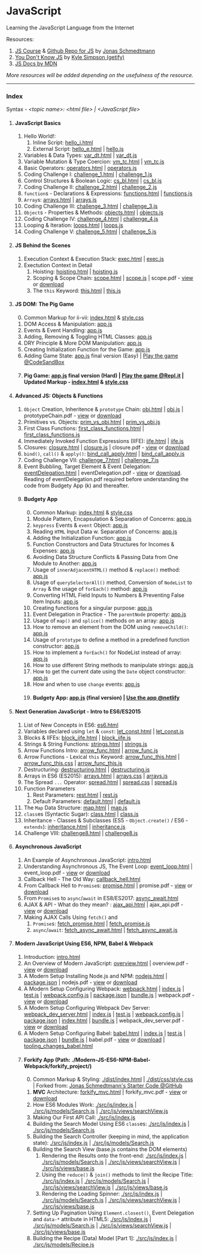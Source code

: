 # JavaScript

Learning the JavaScript Language from the Internet

Resources:

<ol>
   <li>
      <a href="https://www.udemy.com/the-complete-javascript-course/">JS Course</a>  &  <a href="https://github.com/jonasschmedtmann/complete-javascript-course">Github Repo for JS</a> by <a href="https://twitter.com/jonasschmedtman">Jonas Schmedtmann</a>
   </li>
   <li>
      <a href="https://github.com/getify/You-Dont-Know-JS">You Don't Know JS</a> by <a href="https://github.com/getify">Kyle Simpson (getify)</a>
   </li>
   <li>
      <a href="https://developer.mozilla.org/en-US/docs/Learn/JavaScript">JS Docs by MDN</a>
   </li>
</ol>

<em>More resources will be added depending on the usefulness of the resource.</em>

<hr/>

### Index

Syntax -
<em>&lt;topic name>: &lt;html file> | &lt;JavaScript file></em>

1. #### JavaScript Basics

   1. Hello World!:
      1. Inline Script: [hello_i.html](https://github.com/Ch-sriram/JavaScript/blob/master/JS%20Basics/hello_i.html)
      2. External Script: [hello_e.html](https://github.com/Ch-sriram/JavaScript/blob/master/JS%20Basics/hello_e.html) | [hello.js](https://github.com/Ch-sriram/JavaScript/blob/master/JS%20Basics/scripts/hello.js)
   2. Variables & Data Types: [var_dt.html](https://github.com/Ch-sriram/JavaScript/blob/master/JS%20Basics/var_dt.html) | [var_dt.js](https://github.com/Ch-sriram/JavaScript/blob/master/JS%20Basics/scripts/var_dt.js)
   3. Variable Mutation & Type Coercion: [vm_tc.html](https://github.com/Ch-sriram/JavaScript/blob/master/JS%20Basics/vm_tc.html) | [vm_tc.js](https://github.com/Ch-sriram/JavaScript/blob/master/JS%20Basics/scripts/vm_tc.js)
   4. Basic Operators: [operators.html](https://github.com/Ch-sriram/JavaScript/blob/master/JS%20Basics/operators.html) | [operators.js](https://github.com/Ch-sriram/JavaScript/blob/master/JS%20Basics/scripts/operators.js)
   5. Coding Challenge I: [challenge_1.html](https://github.com/Ch-sriram/JavaScript/blob/master/JS%20Basics/challenge_1.html) | [challenge_1.js](https://github.com/Ch-sriram/JavaScript/blob/master/JS%20Basics/scripts/challenge_1.js)
   6. Control Structures & Boolean Logic: [cs_bl.html](https://github.com/Ch-sriram/JavaScript/blob/master/JS%20Basics/cs_bl.html) | [cs_bl.js](https://github.com/Ch-sriram/JavaScript/blob/master/JS%20Basics/scripts/cs_bl.js)
   7. Coding Challenge II: [challenge_2.html](https://github.com/Ch-sriram/JavaScript/blob/master/JS%20Basics/challenge_2.html) | [challenge_2.js](https://github.com/Ch-sriram/JavaScript/blob/master/JS%20Basics/scripts/challenge_2.js)
   8. <code>function</code>s - Declarations & Expressions: [functions.html](https://github.com/Ch-sriram/JavaScript/blob/master/JS%20Basics/functions.html) | [functions.js](https://github.com/Ch-sriram/JavaScript/blob/master/JS%20Basics/scripts/functions.js)
   9. <code>Array</code>s: [arrays.html](https://github.com/Ch-sriram/JavaScript/blob/master/JS%20Basics/arrays.html) | [arrays.js](https://github.com/Ch-sriram/JavaScript/blob/master/JS%20Basics/scripts/arrays.js)
   10. Coding Challenge III: [challenge_3.html](https://github.com/Ch-sriram/JavaScript/blob/master/JS%20Basics/challenge_3.html) | [challenge_3.js](https://github.com/Ch-sriram/JavaScript/blob/master/JS%20Basics/scripts/challenge_3.js)
   11. <code>Object</code>s - Properties & Methods: [objects.html](https://github.com/Ch-sriram/JavaScript/blob/master/JS%20Basics/objects.html) | [objects.js](https://github.com/Ch-sriram/JavaScript/blob/master/JS%20Basics/scripts/objects.js)
   12. Coding Challenge IV: [challenge_4.html](https://github.com/Ch-sriram/JavaScript/blob/master/JS%20Basics/challenge_4.html) | [challenge_4.js](https://github.com/Ch-sriram/JavaScript/blob/master/JS%20Basics/scripts/challenge_4.js)
   13. Looping & Iteration: [loops.html](https://github.com/Ch-sriram/JavaScript/blob/master/JS%20Basics/loops.html) | [loops.js](https://github.com/Ch-sriram/JavaScript/blob/master/JS%20Basics/scripts/loops.js)
   14. Coding Challenge V: [challenge_5.html](https://github.com/Ch-sriram/JavaScript/blob/master/JS%20Basics/challenge_5.html) | [challenge_5.js](https://github.com/Ch-sriram/JavaScript/blob/master/JS%20Basics/scripts/challenge_5.js)

2. #### JS Behind the Scenes

   1. Execution Context & Execution Stack: [exec.html](https://github.com/Ch-sriram/JavaScript/blob/master/JS-Behind-the-Scenes/exec.html) | [exec.js](https://github.com/Ch-sriram/JavaScript/blob/master/JS-Behind-the-Scenes/scripts/exec.js)
   2. Exectution Context in Detail
      1. Hoisting: [hoisting.html](https://github.com/Ch-sriram/JavaScript/blob/master/JS-Behind-the-Scenes/hoisting.html) | [hoisting.js](https://github.com/Ch-sriram/JavaScript/blob/master/JS-Behind-the-Scenes/scripts/hoisting.js)
      2. Scoping & Scope Chain: [scope.html](https://github.com/Ch-sriram/JavaScript/blob/master/JS-Behind-the-Scenes/scope.html) | [scope.js](https://github.com/Ch-sriram/JavaScript/blob/master/JS-Behind-the-Scenes/scripts/scope.js) | scope.pdf - [view](https://github.com/Ch-sriram/JavaScript/blob/master/JS-Behind-the-Scenes/assets/scope.pdf) or [download](https://raw.githubusercontent.com/Ch-sriram/JavaScript/c51a1dba9ec824ffc2b917befeb9b2a46a00a18b/JS-Behind-the-Scenes/assets/scope.pdf)
      3. The <code>this</code> Keyword: [this.html](https://github.com/Ch-sriram/JavaScript/blob/master/JS-Behind-the-Scenes/this.html) | [this.js](https://github.com/Ch-sriram/JavaScript/blob/master/JS-Behind-the-Scenes/scripts/this.js)

3. #### JS DOM: The Pig Game

   0. Common Markup for ii-vii: [index.html](https://github.com/Ch-sriram/JavaScript/blob/07301e404d97a7c54437ab8ec56e9ef32f9f6b79/JS-DOM/index.html) & [style.css](https://github.com/Ch-sriram/JavaScript/blob/07301e404d97a7c54437ab8ec56e9ef32f9f6b79/JS-DOM/styles/style.css)
   1. DOM Access & Manipulation: [app.js](https://github.com/Ch-sriram/JavaScript/blob/1b504a0df042ceb2a74401975c08b5f0c97e146e/JS-DOM/scripts/app.js)
   1. Events & Event Handling: [app.js](https://github.com/Ch-sriram/JavaScript/blob/8b0249a1d8105294f79f9c1042a54253484aaf5e/JS-DOM/scripts/app.js)
   1. Adding, Removing & Toggling HTML Classes: [app.js](https://github.com/Ch-sriram/JavaScript/blob/2bbf7f9c82dff445a4e675c1935b068b79b3641b/JS-DOM/scripts/app.js)
   1. DRY Principle & More DOM Manipulation: [app.js](https://github.com/Ch-sriram/JavaScript/blob/631d8e1ce948179789b28305c877991b24be2f7d/JS-DOM/scripts/app.js)
   1. Creating Initialization Function for the Game: [app.js](https://github.com/Ch-sriram/JavaScript/blob/07301e404d97a7c54437ab8ec56e9ef32f9f6b79/JS-DOM/scripts/app.js)
   1. Adding Game State: [app.js](https://github.com/Ch-sriram/JavaScript/blob/be7496cd93de95f7c616da0870dd2d4b2bf6c302/JS-DOM/scripts/app.js) final version (Easy) | [Play the game @CodeSandBox](https://dtvte.csb.app/)
   1. #### Pig Game: [app.js](https://github.com/Ch-sriram/JavaScript/blob/master/JS-DOM/scripts/app.js) final version (Hard) | [Play the game @Repl.it](https://pig-game.chsriram.repl.co/) | Updated Markup - [index.html](https://github.com/Ch-sriram/JavaScript/blob/master/JS-DOM/index.html) & [style.css](https://github.com/Ch-sriram/JavaScript/blob/master/JS-DOM/styles/style.css)

4. #### Advanced JS: Objects & Functions

   1. <code>Object</code> Creation, Inheritence & <code>prototype</code> Chain: [obj.html](https://github.com/Ch-sriram/JavaScript/blob/master/JS-Objects-Functions-Advanced/obj.html) | [obj.js](https://github.com/Ch-sriram/JavaScript/blob/master/JS-Objects-Functions-Advanced/scripts/obj.js) | prototypeChain.pdf - [view](https://github.com/Ch-sriram/JavaScript/blob/master/JS-Objects-Functions-Advanced/assets/prototypeChain.pdf) or [download](https://raw.githubusercontent.com/Ch-sriram/JavaScript/d5dca5cc69e7fd3700784d8afe88d41432b0bca5/JS-Objects-Functions-Advanced/assets/prototypeChain.pdf)
   2. Primitives vs. Objects: [prim_vs_obj.html](https://github.com/Ch-sriram/JavaScript/blob/master/JS-Objects-Functions-Advanced/prim_vs_obj.html) | [prim_vs_obj.js](https://github.com/Ch-sriram/JavaScript/blob/master/JS-Objects-Functions-Advanced/scripts/prim_vs_obj.js)
   3. First Class Functions: [first_class_functions.html](https://github.com/Ch-sriram/JavaScript/blob/master/JS-Objects-Functions-Advanced/first_class_functions.html) | [first_class_functions.js](https://github.com/Ch-sriram/JavaScript/blob/master/JS-Objects-Functions-Advanced/scripts/first_class_functions.js)
   4. Immediately Invoked Function Expressions (IIFE): [iife.html](https://github.com/Ch-sriram/JavaScript/blob/master/JS-Objects-Functions-Advanced/iife.html) | [iife.js](https://github.com/Ch-sriram/JavaScript/blob/master/JS-Objects-Functions-Advanced/scripts/iife.js)
   5. Closures: [closure.html](https://github.com/Ch-sriram/JavaScript/blob/master/JS-Objects-Functions-Advanced/closure.html) | [closure.js](https://github.com/Ch-sriram/JavaScript/blob/master/JS-Objects-Functions-Advanced/scripts/closure.js) | closure.pdf - [view](https://github.com/Ch-sriram/JavaScript/blob/master/JS-Objects-Functions-Advanced/assets/closure.pdf) or [download](https://raw.githubusercontent.com/Ch-sriram/JavaScript/9f569b0a67f10ff4a4075015fbccad929c265789/JS-Objects-Functions-Advanced/assets/closure.pdf)
   6. <code>bind()</code>, <code>call()</code> & <code>apply()</code>: [bind_call_apply.html](https://github.com/Ch-sriram/JavaScript/blob/master/JS-Objects-Functions-Advanced/bind_call_apply.html) | [bind_call_apply.js](https://github.com/Ch-sriram/JavaScript/blob/master/JS-Objects-Functions-Advanced/scripts/bind_call_apply.js)
   7. Coding Challenge VII: [challenge_7.html](https://github.com/Ch-sriram/JavaScript/blob/master/JS-Objects-Functions-Advanced/challenge_7.html) | [challenge_7.js](https://github.com/Ch-sriram/JavaScript/blob/master/JS-Objects-Functions-Advanced/scripts/challenge_7.js)
   8. Event Bubbling, Target Element & Event Delegation: [eventDelegation.html](https://github.com/Ch-sriram/JavaScript/blob/master/JS-Objects-Functions-Advanced/eventDelegation.html) | eventDelegation.pdf - [view](https://github.com/Ch-sriram/JavaScript/blob/master/JS-Objects-Functions-Advanced/assets/eventDelegation.pdf) or [download](https://raw.githubusercontent.com/Ch-sriram/JavaScript/6aeb7abfa5a6c3af0294e828a34b091dcc636584/JS-Objects-Functions-Advanced/assets/eventDelegation.pdf). Reading of eventDelegation.pdf required before understanding the code from Budgety App (k) and thereafter.
   9. #### Budgety App
      0. Common Markup: [index.html](https://github.com/Ch-sriram/JavaScript/blob/master/JS-Objects-Functions-Advanced/project-budgety/index.html) & [style.css](https://github.com/Ch-sriram/JavaScript/blob/master/JS-Objects-Functions-Advanced/project-budgety/style/style.css)
      1. Module Pattern, Encapsulation & Separation of Concerns: [app.js](https://github.com/Ch-sriram/JavaScript/blob/d51c8a5d78080988d8f7f1e7e7b8b41ad9710f5c/JS-Objects-Functions-Advanced/project-budgety/app.js)
      1. <code>keypress</code> Events & <code>event</code> Object: [app.js](https://github.com/Ch-sriram/JavaScript/blob/aefe04cbade051779737e82f318593583e6467e8/JS-Objects-Functions-Advanced/project-budgety/app.js)
      1. Reading <code>HTML</code> Input Data w. Separation of Concerns: [app.js](https://github.com/Ch-sriram/JavaScript/blob/6d76d72a2a5861e08e67b1148fd413946109f203/JS-Objects-Functions-Advanced/project-budgety/script/app.js)
      1. Adding the Initialization Function: [app.js](https://github.com/Ch-sriram/JavaScript/blob/b5760de43adeaedd29d2997fedc43059cd172cbc/JS-Objects-Functions-Advanced/project-budgety/script/app.js)
      1. Function Constructors and Data Structures for Incomes & Expenses: [app.js](https://github.com/Ch-sriram/JavaScript/blob/d0fb4eafdf2613d8c692f8bbd4c22a63b0ead81c/JS-Objects-Functions-Advanced/project-budgety/script/app.js)
      1. Avoiding Data Structure Conflicts & Passing Data from One Module to Another: [app.js](https://github.com/Ch-sriram/JavaScript/blob/cc0f444858b3b1eb4860a9ee78add0b105ff9be2/JS-Objects-Functions-Advanced/project-budgety/script/app.js)
      1. Usage of <code>innerAdjacentHTML()</code> method & <code>replace()</code> method: [app.js](https://github.com/Ch-sriram/JavaScript/blob/ce2b3650d1745900ba8070af731c7ab75d8be2cf/JS-Objects-Functions-Advanced/project-budgety/script/app.js)
      1. Usage of <code>querySelectorAll()</code> method, Conversion of <code>NodeList</code> to <code>Array</code> & the usage of <code>forEach()</code> method: [app.js](https://github.com/Ch-sriram/JavaScript/blob/345d673fb41d34d6bd98de97284219196220ead5/JS-Objects-Functions-Advanced/project-budgety/script/app.js)
      1. Converting HTML Field Inputs to Numbers & Preventing False Item Inputs: [app.js](https://github.com/Ch-sriram/JavaScript/blob/8728f2f69f67dcafe5b174e9236ab5a5578725bb/JS-Objects-Functions-Advanced/project-budgety/script/app.js)
      1. Creating functions for a singular purpose: [app.js](https://github.com/Ch-sriram/JavaScript/blob/cbf4b6a889c113f7abe02a51331e1d316aea580a/JS-Objects-Functions-Advanced/project-budgety/script/app.js)
      1. Event Delegation in Practice - The <code>parentNode</code> property: [app.js](https://github.com/Ch-sriram/JavaScript/blob/3edc705d701f2ed3c0ccc4855636385e33ba4142/JS-Objects-Functions-Advanced/project-budgety/script/app.js)
      1. Usage of <code>map()</code> and <code>splice()</code> methods on an array: [app.js](https://github.com/Ch-sriram/JavaScript/blob/fbdf846a2e79d724cef87f40ca2ac5a2546d300a/JS-Objects-Functions-Advanced/project-budgety/script/app.js)
      1. How to remove an element from the DOM using <code>removeChild()</code>: [app.js](https://github.com/Ch-sriram/JavaScript/blob/324b99a43e0c3bf6b59b8abf91132ffeefff67da/JS-Objects-Functions-Advanced/project-budgety/script/app.js)
      1. Usage of <code>prototype</code> to define a method in a predefined function constructor: [app.js](https://github.com/Ch-sriram/JavaScript/blob/779030e22f3d50d2e6f155a1392e62b6f2d0c43b/JS-Objects-Functions-Advanced/project-budgety/script/app.js)
      1. How to implement a <code>forEach()</code> for NodeList instead of array: [app.js](https://github.com/Ch-sriram/JavaScript/blob/8500ef3d46ba9f5c00dfc1acb429df69cf39d399/JS-Objects-Functions-Advanced/project-budgety/script/app.js)
      1. How to use different String methods to manipulate strings: [app.js](https://github.com/Ch-sriram/JavaScript/blob/a141500e8eb2b45304ee96e6dadd09466348efb9/JS-Objects-Functions-Advanced/project-budgety/script/app.js)
      1. How to get the current date using the <code>Date</code> object constructor: [app.js](https://github.com/Ch-sriram/JavaScript/blob/659018a14cf5c9eef6cb1a365b543110ef82358c/JS-Objects-Functions-Advanced/project-budgety/script/app.js)
      1. How and when to use <code>change</code> events: [app.js](https://github.com/Ch-sriram/JavaScript/blob/e9bef14a1d3cf9345bf7d7fee0e9a39db8cb6426/JS-Objects-Functions-Advanced/project-budgety/script/app.js)
      1. #### Budgety App: [app.js](https://github.com/Ch-sriram/JavaScript/blob/master/JS-Objects-Functions-Advanced/project-budgety/script/app.js) (final version) | [Use the app @netlify](https://budgety-ram.netlify.com)

5. #### Next Generation JavaScript - Intro to ES6/ES2015

   1. List of New Concepts in ES6: [es6.html](https://github.com/Ch-sriram/JavaScript/blob/master/Next-Gen-JS-Intro-to-ES6/es6.html)
   2. Variables declared using <code>let</code> &amp; <code>const</code>: [let_const.html](https://github.com/Ch-sriram/JavaScript/blob/master/Next-Gen-JS-Intro-to-ES6/let_const.html) | [let_const.js](https://github.com/Ch-sriram/JavaScript/blob/master/Next-Gen-JS-Intro-to-ES6/scripts/let_const.js)
   3. Blocks & IIFEs: [block_iife.html](https://github.com/Ch-sriram/JavaScript/blob/master/Next-Gen-JS-Intro-to-ES6/block_iife.html) | [block_iife.js](https://github.com/Ch-sriram/JavaScript/blob/master/Next-Gen-JS-Intro-to-ES6/scripts/block_iife.js)
   4. Strings & String Functions: [strings.html](https://github.com/Ch-sriram/JavaScript/blob/master/Next-Gen-JS-Intro-to-ES6/strings.html) | [strings.js](https://github.com/Ch-sriram/JavaScript/blob/master/Next-Gen-JS-Intro-to-ES6/scripts/strings.js)
   5. Arrow Functions Intro: [arrow_func.html](https://github.com/Ch-sriram/JavaScript/blob/master/Next-Gen-JS-Intro-to-ES6/arrow_func.html) | [arrow_func.js](https://github.com/Ch-sriram/JavaScript/blob/master/Next-Gen-JS-Intro-to-ES6/scripts/arrow_func.js)
   6. Arrow Functions - Lexical <code>this</code> Keyword: [arrow_func_this.html](https://github.com/Ch-sriram/JavaScript/blob/master/Next-Gen-JS-Intro-to-ES6/arrow_func_this.html) | [arrow_func_this.css](https://github.com/Ch-sriram/JavaScript/blob/master/Next-Gen-JS-Intro-to-ES6/styles/arrow_func_this.css) | [arrow_func_this.js](https://github.com/Ch-sriram/JavaScript/blob/master/Next-Gen-JS-Intro-to-ES6/scripts/arrow_func_this.js)
   7. Destructuring: [destructuring.html](https://github.com/Ch-sriram/JavaScript/blob/master/Next-Gen-JS-Intro-to-ES6/destructuring.html) | [destructuring.js](https://github.com/Ch-sriram/JavaScript/blob/master/Next-Gen-JS-Intro-to-ES6/scripts/destructuring.js)
   8. Arrays in ES6 (ES2015): [arrays.html](https://github.com/Ch-sriram/JavaScript/blob/master/Next-Gen-JS-Intro-to-ES6/arrays.html) | [arrays.css](https://github.com/Ch-sriram/JavaScript/blob/master/Next-Gen-JS-Intro-to-ES6/styles/arrays.css) | [arrays.js](https://github.com/Ch-sriram/JavaScript/blob/master/Next-Gen-JS-Intro-to-ES6/scripts/arrays.js)
   9. The Spread <code>...</code> Operator: [spread.html](https://github.com/Ch-sriram/JavaScript/blob/master/Next-Gen-JS-Intro-to-ES6/spread.html) | [spread.css](https://github.com/Ch-sriram/JavaScript/blob/master/Next-Gen-JS-Intro-to-ES6/styles/spread.css) | [spread.js](https://github.com/Ch-sriram/JavaScript/blob/master/Next-Gen-JS-Intro-to-ES6/scripts/spread.js)
   10. Function Parameters
       1. Rest Parameters: [rest.html](https://github.com/Ch-sriram/JavaScript/blob/master/Next-Gen-JS-Intro-to-ES6/rest.html) | [rest.js](https://github.com/Ch-sriram/JavaScript/blob/master/Next-Gen-JS-Intro-to-ES6/scripts/rest.js)
       2. Default Parameters: [default.html](https://github.com/Ch-sriram/JavaScript/blob/master/Next-Gen-JS-Intro-to-ES6/default.html) | [default.js](https://github.com/Ch-sriram/JavaScript/blob/master/Next-Gen-JS-Intro-to-ES6/scripts/default.js)
   11. The <code>Map</code> Data Structure: [map.html](https://github.com/Ch-sriram/JavaScript/blob/master/Next-Gen-JS-Intro-to-ES6/map.html) | [map.js](https://github.com/Ch-sriram/JavaScript/blob/master/Next-Gen-JS-Intro-to-ES6/scripts/map.js)
   12. <code>class</code>es (Syntactic Sugar): [class.html](https://github.com/Ch-sriram/JavaScript/blob/master/Next-Gen-JS-Intro-to-ES6/class.html) | [class.js](https://github.com/Ch-sriram/JavaScript/blob/master/Next-Gen-JS-Intro-to-ES6/scripts/class.js)
   13. Inheritance - Classes & Subclasses (ES5 - <code>Object.create()</code> / ES6 - <code>extends</code>): [inheritance.html](https://github.com/Ch-sriram/JavaScript/blob/master/Next-Gen-JS-Intro-to-ES6/inheritance.html) | [inheritance.js](https://github.com/Ch-sriram/JavaScript/blob/master/Next-Gen-JS-Intro-to-ES6/scripts/inheritance.js)
   14. Challenge VIII: [challenge8.html](https://github.com/Ch-sriram/JavaScript/blob/master/Next-Gen-JS-Intro-to-ES6/challenge8.html) | [challenge8.js](https://github.com/Ch-sriram/JavaScript/blob/master/Next-Gen-JS-Intro-to-ES6/scripts/challenge8.js)

6. #### Asynchronous JavaScript
   1. An Example of Asynchronous JavaScript: [intro.html](https://github.com/Ch-sriram/JavaScript/blob/master/Asynchronous-JS/intro.html)
   2. Understanding Asynchronous JS, The Event Loop: [event_loop.html](https://github.com/Ch-sriram/JavaScript/blob/master/Asynchronous-JS/event_loop.html) | event_loop.pdf - [view](https://github.com/Ch-sriram/JavaScript/blob/master/Asynchronous-JS/assets/event_loop.pdf) or [download](https://github.com/Ch-sriram/JavaScript/raw/master/Asynchronous-JS/assets/event_loop.pdf)
   3. Callback Hell - The Old Way: [callback_hell.html](https://github.com/Ch-sriram/JavaScript/blob/master/Asynchronous-JS/callback_hell.html)
   4. From Callback Hell to <code>Promise</code>s: [promise.html](https://github.com/Ch-sriram/JavaScript/blob/master/Asynchronous-JS/promise.html) | promise.pdf - [view](https://github.com/Ch-sriram/JavaScript/blob/master/Asynchronous-JS/assets/promise.pdf) or [download](https://github.com/Ch-sriram/JavaScript/raw/master/Asynchronous-JS/assets/promise.pdf)
   5. From <code>Promise</code>s to <code>async</code>/<code>await</code> in ES8/ES2017: [async_await.html](https://github.com/Ch-sriram/JavaScript/blob/master/Asynchronous-JS/async_await.html)
   6. AJAX & API - What do they mean? : [ajax_api.html](https://github.com/Ch-sriram/JavaScript/blob/master/Asynchronous-JS/ajax_api.html) | ajax_api.pdf - [view](https://github.com/Ch-sriram/JavaScript/blob/master/Asynchronous-JS/assets/ajax_api.pdf) or [download](https://github.com/Ch-sriram/JavaScript/raw/master/Asynchronous-JS/assets/ajax_api.pdf)
   7. Making AJAX Calls Using <code>fetch()</code> and
      1. <code>Promise</code>s: [fetch_promise.html](https://github.com/Ch-sriram/JavaScript/blob/master/Asynchronous-JS/fetch_promise.html) | [fetch_promise.js](https://github.com/Ch-sriram/JavaScript/blob/master/Asynchronous-JS/scripts/fetch_promise.js)
      2. <code>async</code>/<code>await</code>: [fetch_async_await.html](https://github.com/Ch-sriram/JavaScript/blob/master/Asynchronous-JS/fetch_async_await.html) | [fetch_async_await.js](https://github.com/Ch-sriram/JavaScript/blob/master/Asynchronous-JS/scripts/fetch_async_await.js)


7. #### Modern JavaScript Using ES6, NPM, Babel & Webpack
   1. Introduction: [intro.html](https://github.com/Ch-sriram/JavaScript/blob/master/Modern-JS-ES6-NPM-Babel-Webpack/intro.html)
   2. An Overview of Modern JavaScript: [overview.html](https://github.com/Ch-sriram/JavaScript/blob/master/Modern-JS-ES6-NPM-Babel-Webpack/overview.html) | overview.pdf - [view](https://github.com/Ch-sriram/JavaScript/blob/master/Modern-JS-ES6-NPM-Babel-Webpack/assets/overview.pdf) or [download](https://github.com/Ch-sriram/JavaScript/raw/master/Modern-JS-ES6-NPM-Babel-Webpack/assets/overview.pdf)
   3. A Modern Setup Installing Node.js and NPM: [nodejs.html](https://github.com/Ch-sriram/JavaScript/blob/master/Modern-JS-ES6-NPM-Babel-Webpack/nodejs.html) | [package.json](https://github.com/Ch-sriram/JavaScript/blob/bca775d80278dd3222515bd377416268b8116fe0/Modern-JS-ES6-NPM-Babel-Webpack/forkify_project/package.json) | nodejs.pdf - [view](https://github.com/Ch-sriram/JavaScript/blob/master/Modern-JS-ES6-NPM-Babel-Webpack/assets/nodejs.pdf) or [download](https://github.com/Ch-sriram/JavaScript/raw/master/Modern-JS-ES6-NPM-Babel-Webpack/assets/nodejs.pdf)
   4. A Modern Setup Configuring Webpack: [webpack.html](https://github.com/Ch-sriram/JavaScript/blob/master/Modern-JS-ES6-NPM-Babel-Webpack/webpack.html) | [index.js](https://github.com/Ch-sriram/JavaScript/blob/a8c0671fbab7513d395dd5fc285285b80f45514f/Modern-JS-ES6-NPM-Babel-Webpack/forkify_project/src/js/index.js) | [test.js](https://github.com/Ch-sriram/JavaScript/blob/a8c0671fbab7513d395dd5fc285285b80f45514f/Modern-JS-ES6-NPM-Babel-Webpack/forkify_project/src/js/test.js) | [webpack.config.js](https://github.com/Ch-sriram/JavaScript/blob/a8c0671fbab7513d395dd5fc285285b80f45514f/Modern-JS-ES6-NPM-Babel-Webpack/forkify_project/webpack.config.js) | [package.json](https://github.com/Ch-sriram/JavaScript/blob/a8c0671fbab7513d395dd5fc285285b80f45514f/Modern-JS-ES6-NPM-Babel-Webpack/forkify_project/package.json) | [bundle.js](https://github.com/Ch-sriram/JavaScript/blob/a8c0671fbab7513d395dd5fc285285b80f45514f/Modern-JS-ES6-NPM-Babel-Webpack/forkify_project/dist/js/bundle.js) | webpack.pdf - [view](https://github.com/Ch-sriram/JavaScript/blob/master/Modern-JS-ES6-NPM-Babel-Webpack/assets/webpack.pdf) or [download](https://github.com/Ch-sriram/JavaScript/raw/master/Modern-JS-ES6-NPM-Babel-Webpack/assets/webpack.pdf)
   5. A Modern Setup Configuring Webpack Dev Server: [webpack_dev_server.html](https://github.com/Ch-sriram/JavaScript/blob/master/Modern-JS-ES6-NPM-Babel-Webpack/webpack_dev_server.html) | [index.js](https://github.com/Ch-sriram/JavaScript/blob/c61504ed43958a6b3f57278f92c240f3bc91a712/Modern-JS-ES6-NPM-Babel-Webpack/forkify_project/src/js/index.js) | [test.js](https://github.com/Ch-sriram/JavaScript/blob/c61504ed43958a6b3f57278f92c240f3bc91a712/Modern-JS-ES6-NPM-Babel-Webpack/forkify_project/src/js/test.js) | [webpack.config.js](https://github.com/Ch-sriram/JavaScript/blob/c61504ed43958a6b3f57278f92c240f3bc91a712/Modern-JS-ES6-NPM-Babel-Webpack/forkify_project/webpack.config.js) | [package.json](https://github.com/Ch-sriram/JavaScript/blob/c61504ed43958a6b3f57278f92c240f3bc91a712/Modern-JS-ES6-NPM-Babel-Webpack/forkify_project/package.json) | [index.html](https://github.com/Ch-sriram/JavaScript/blob/c61504ed43958a6b3f57278f92c240f3bc91a712/Modern-JS-ES6-NPM-Babel-Webpack/forkify_project/dist/index.html) | [bundle.js](https://github.com/Ch-sriram/JavaScript/blob/c61504ed43958a6b3f57278f92c240f3bc91a712/Modern-JS-ES6-NPM-Babel-Webpack/forkify_project/dist/js/bundle.js) | webpack_dev_server.pdf - [view](https://github.com/Ch-sriram/JavaScript/blob/master/Modern-JS-ES6-NPM-Babel-Webpack/assets/webpack_dev_server.pdf) or [download](https://github.com/Ch-sriram/JavaScript/raw/master/Modern-JS-ES6-NPM-Babel-Webpack/assets/webpack_dev_server.pdf)
   6. A Modern Setup Configuring Babel: [babel.html](https://github.com/Ch-sriram/JavaScript/blob/master/Modern-JS-ES6-NPM-Babel-Webpack/babel.html) | [index.js](https://github.com/Ch-sriram/JavaScript/blob/89009e4111b75c09c519cf802d6d71e44f03f37e/Modern-JS-ES6-NPM-Babel-Webpack/forkify_project/src/js/index.js) | [test.js](https://github.com/Ch-sriram/JavaScript/blob/89009e4111b75c09c519cf802d6d71e44f03f37e/Modern-JS-ES6-NPM-Babel-Webpack/forkify_project/src/js/test.js) | [package.json](https://github.com/Ch-sriram/JavaScript/blob/89009e4111b75c09c519cf802d6d71e44f03f37e/Modern-JS-ES6-NPM-Babel-Webpack/forkify_project/package.json) | [bundle.js](https://github.com/Ch-sriram/JavaScript/blob/89009e4111b75c09c519cf802d6d71e44f03f37e/Modern-JS-ES6-NPM-Babel-Webpack/forkify_project/dist/js/bundle.js) | babel.pdf - [view](https://github.com/Ch-sriram/JavaScript/blob/master/Modern-JS-ES6-NPM-Babel-Webpack/assets/babel.pdf) or [download](https://github.com/Ch-sriram/JavaScript/raw/master/Modern-JS-ES6-NPM-Babel-Webpack/assets/babel.pdf) | [tooling_changes_babel.html](https://github.com/Ch-sriram/JavaScript/blob/master/Modern-JS-ES6-NPM-Babel-Webpack/tooling_changes_babel.html)
   7. #### Forkify App (Path: ./Modern-JS-ES6-NPM-Babel-Webpack/forkify_project/)
      0. Common Markup & Styling: [./dist/index.html](https://github.com/Ch-sriram/JavaScript/blob/master/Modern-JS-ES6-NPM-Babel-Webpack/forkify_project/dist/index.html) | [./dist/css/style.css](https://github.com/Ch-sriram/JavaScript/blob/master/Modern-JS-ES6-NPM-Babel-Webpack/forkify_project/dist/css/style.css) | Forked from: [Jonas Schmedtmann's Starter Code @GitHub](https://github.com/jonasschmedtmann/complete-javascript-course/tree/master/9-forkify/starter)
      1. <strong>MVC</strong> Architecture: [forkify_mvc.html](https://github.com/Ch-sriram/JavaScript/blob/master/Modern-JS-ES6-NPM-Babel-Webpack/forkify_mvc.html) | forkify_mvc.pdf - [view](https://github.com/Ch-sriram/JavaScript/blob/master/Modern-JS-ES6-NPM-Babel-Webpack/assets/forkify_mvc.pdf) or [download](https://github.com/Ch-sriram/JavaScript/raw/master/Modern-JS-ES6-NPM-Babel-Webpack/assets/forkify_mvc.pdf)
      2. How ES6 Modules Work: [./src/js/index.js](https://github.com/Ch-sriram/JavaScript/blob/81d687ada6b9c08b73e502c23fcd8f8d7c440c58/Modern-JS-ES6-NPM-Babel-Webpack/forkify_project/src/js/index.js) | [./src/js/models/Search.js](https://github.com/Ch-sriram/JavaScript/blob/81d687ada6b9c08b73e502c23fcd8f8d7c440c58/Modern-JS-ES6-NPM-Babel-Webpack/forkify_project/src/js/models/Search.js) | [./src/js/views/searchView.js](https://github.com/Ch-sriram/JavaScript/blob/81d687ada6b9c08b73e502c23fcd8f8d7c440c58/Modern-JS-ES6-NPM-Babel-Webpack/forkify_project/src/js/views/searchView.js)
      3. Making Our First API Call: [./src/js/index.js](https://github.com/Ch-sriram/JavaScript/blob/14ffec4cf6b553d2eb6459a3c03b8611cdd7f35c/Modern-JS-ES6-NPM-Babel-Webpack/forkify_project/src/js/index.js)
      4. Building the Search Model Using ES6 <code>class</code>es: [./src/js/index.js](https://github.com/Ch-sriram/JavaScript/blob/2fc6a18d675ab6439debac538332a1a1133a7dce/Modern-JS-ES6-NPM-Babel-Webpack/forkify_project/src/js/index.js) | [./src/js/models/Search.js](https://github.com/Ch-sriram/JavaScript/blob/2fc6a18d675ab6439debac538332a1a1133a7dce/Modern-JS-ES6-NPM-Babel-Webpack/forkify_project/src/js/models/Search.js)
      5. Building the Search Controller (keeping in mind, the application state): [./src/js/index.js](https://github.com/Ch-sriram/JavaScript/blob/4fd708cc3a7e5f2c8bf9581d9ee526cc0e120cec/Modern-JS-ES6-NPM-Babel-Webpack/forkify_project/src/js/index.js) | [./src/js/models/Search.js](https://github.com/Ch-sriram/JavaScript/blob/4fd708cc3a7e5f2c8bf9581d9ee526cc0e120cec/Modern-JS-ES6-NPM-Babel-Webpack/forkify_project/src/js/models/Search.js)
      6. Building the Search View (base.js contains the DOM elements)
         1. Rendering the Results onto the front-end: [./src/js/index.js](https://github.com/Ch-sriram/JavaScript/blob/3450c18328cd1a8b4dc5f6858ae3959ccecc4c9c/Modern-JS-ES6-NPM-Babel-Webpack/forkify_project/src/js/index.js) | [./src/js/models/Search.js](https://github.com/Ch-sriram/JavaScript/blob/3450c18328cd1a8b4dc5f6858ae3959ccecc4c9c/Modern-JS-ES6-NPM-Babel-Webpack/forkify_project/src/js/models/Search.js) | [./src/js/views/searchView.js](https://github.com/Ch-sriram/JavaScript/blob/3450c18328cd1a8b4dc5f6858ae3959ccecc4c9c/Modern-JS-ES6-NPM-Babel-Webpack/forkify_project/src/js/views/searchView.js) | [./src/js/views/base.js](https://github.com/Ch-sriram/JavaScript/blob/3450c18328cd1a8b4dc5f6858ae3959ccecc4c9c/Modern-JS-ES6-NPM-Babel-Webpack/forkify_project/src/js/views/base.js)
         2. Using the <code>reduce()</code> & <code>join()</code> methods to limit the Recipe Title: [./src/js/index.js](https://github.com/Ch-sriram/JavaScript/blob/afcafe88ee1d025a55905fe139d6ebe9d5f7b454/Modern-JS-ES6-NPM-Babel-Webpack/forkify_project/src/js/index.js) | [./src/js/models/Search.js](https://github.com/Ch-sriram/JavaScript/blob/afcafe88ee1d025a55905fe139d6ebe9d5f7b454/Modern-JS-ES6-NPM-Babel-Webpack/forkify_project/src/js/models/Search.js) | [./src/js/views/searchView.js](https://github.com/Ch-sriram/JavaScript/blob/afcafe88ee1d025a55905fe139d6ebe9d5f7b454/Modern-JS-ES6-NPM-Babel-Webpack/forkify_project/src/js/views/searchView.js) | [./src/js/views/base.js](https://github.com/Ch-sriram/JavaScript/blob/afcafe88ee1d025a55905fe139d6ebe9d5f7b454/Modern-JS-ES6-NPM-Babel-Webpack/forkify_project/src/js/views/base.js)
         3. Rendering the Loading Spinner: [./src/js/index.js](https://github.com/Ch-sriram/JavaScript/blob/96971429d4f337dc491e52e067c56c61fcff5d06/Modern-JS-ES6-NPM-Babel-Webpack/forkify_project/src/js/index.js) | [./src/js/models/Search.js](https://github.com/Ch-sriram/JavaScript/blob/96971429d4f337dc491e52e067c56c61fcff5d06/Modern-JS-ES6-NPM-Babel-Webpack/forkify_project/src/js/models/Search.js) | [./src/js/views/searchView.js](https://github.com/Ch-sriram/JavaScript/blob/96971429d4f337dc491e52e067c56c61fcff5d06/Modern-JS-ES6-NPM-Babel-Webpack/forkify_project/src/js/views/searchView.js) | [./src/js/views/base.js](https://github.com/Ch-sriram/JavaScript/blob/96971429d4f337dc491e52e067c56c61fcff5d06/Modern-JS-ES6-NPM-Babel-Webpack/forkify_project/src/js/views/base.js)
      7. Setting Up Pagination Using <code>Element.closest()</code>, Event Delegation and <code>data-*</code> attribute in HTML5: [./src/js/index.js](https://github.com/Ch-sriram/JavaScript/blob/6d93b2bcd567c333a7723601904728ebb66ae9a1/Modern-JS-ES6-NPM-Babel-Webpack/forkify_project/src/js/index.js) | [./src/js/models/Search.js](https://github.com/Ch-sriram/JavaScript/blob/6d93b2bcd567c333a7723601904728ebb66ae9a1/Modern-JS-ES6-NPM-Babel-Webpack/forkify_project/src/js/models/Search.js) | [./src/js/views/searchView.js](https://github.com/Ch-sriram/JavaScript/blob/6d93b2bcd567c333a7723601904728ebb66ae9a1/Modern-JS-ES6-NPM-Babel-Webpack/forkify_project/src/js/views/searchView.js) | [./src/js/views/base.js](https://github.com/Ch-sriram/JavaScript/blob/6d93b2bcd567c333a7723601904728ebb66ae9a1/Modern-JS-ES6-NPM-Babel-Webpack/forkify_project/src/js/views/base.js)
      8. Building the Recipe (Data) Model [Part 1]: [./src/js/index.js](https://github.com/Ch-sriram/JavaScript/blob/master/Modern-JS-ES6-NPM-Babel-Webpack/forkify_project/src/js/index.js) | [./src/js/models/Recipe.js](https://github.com/Ch-sriram/JavaScript/blob/master/Modern-JS-ES6-NPM-Babel-Webpack/forkify_project/src/js/models/Recipe.js)
